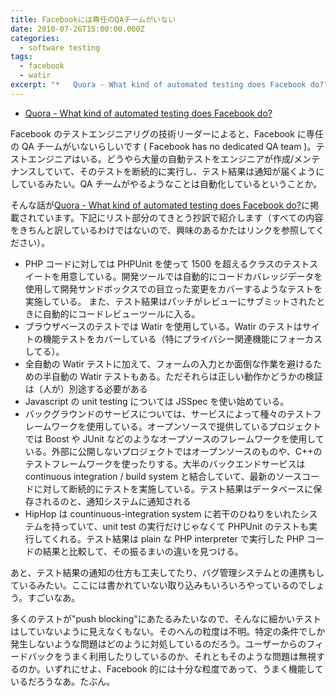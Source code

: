 ```yaml
---
title: Facebookには専任のQAチームがいない
date: 2010-07-26T15:00:00.000Z
categories:
  - software testing
tags:
  - facebook
  - watir
excerpt: "*   Quora - What kind of automated testing does Facebook do?"
---
```


- [Quora - What kind of automated testing does Facebook do?](http://www.quora.com/What-kind-of-automated-testing-does-Facebook-do)

Facebook のテストエンジニアリグの技術リーダーによると、Facebook に専任の QA チームがいないらしいです ( Facebook has no dedicated QA team )。テストエンジニアはいる。どうやら大量の自動テストをエンジニアが作成/メンテナンスしていて、そのテストを断続的に実行し、テスト結果は通知が届くようにしているみたい。QA チームがやるようなことは自動化しているということか。

そんな話が[Quora - What kind of automated testing does Facebook do?](http://www.quora.com/What-kind-of-automated-testing-does-Facebook-do)に掲載されています。下記にリスト部分のてきとう抄訳で紹介します（すべての内容をきちんと訳しているわけではないので、興味のあるかたはリンクを参照してください）。

- PHP コードに対しては PHPUnit を使って 1500 を超えるクラスのテストスイートを用意している。開発ツールでは自動的にコードカバレッジデータを使用して開発サンドボックスでの目立った変更をカバーするようなテストを実施している。
  また、テスト結果はパッチがレビューにサブミットされたときに自動的にコードレビューツールに入る。
- ブラウザベースのテストでは Watir を使用している。Watir のテストはサイトの機能テストをカバーしている（特にプライバシー関連機能にフォーカスしてる）。
- 全自動の Watir テストに加えて、フォームの入力とか面倒な作業を避けるための半自動の Watir テストもある。ただそれらは正しい動作かどうかの検証は（人が）別途する必要がある
- Javascript の unit testing については JSSpec を使い始めている。
- バックグラウンドのサービスについては、サービスによって種々のテストフレームワークを使用している。オープンソースで提供しているプロジェクトでは Boost や JUnit などのようなオープソースのフレームワークを使用している。外部に公開しないプロジェクトではオープンソースのものや、C++のテストフレームワークを使ったりする。大半のバックエンドサービスは continuous integration / build system と結合していて、最新のソースコードに対して断続的にテストを実施している。テスト結果はデータベースに保存されるのと、通知システムに通知される
- HipHop は countinuous-integration system に若干のひねりをいれたシステムを持っていて、unit test の実行だけじゃなくて PHPUnit のテストも実行してくれる。テスト結果は plain な PHP interpreter で実行した PHP コードの結果と比較して、その振るまいの違いを見つける。

あと、テスト結果の通知の仕方も工夫してたり、バグ管理システムとの連携もしているみたい。ここには書かれていない取り込みもいろいろやっているのでしょう。すごいなあ。

多くのテストが"push blocking"にあたるみたいなので、そんなに細かいテストはしていないように見えなくもない。そのへんの粒度は不明。特定の条件でしか発生しないような問題はどのように対処しているのだろう。ユーザーからのフィードバックをうまく利用したりしているのか、それともそのような問題は無視するのか。いずれにせよ、Facebook 的には十分な粒度であって、うまく機能しているだろうなあ。たぶん。
